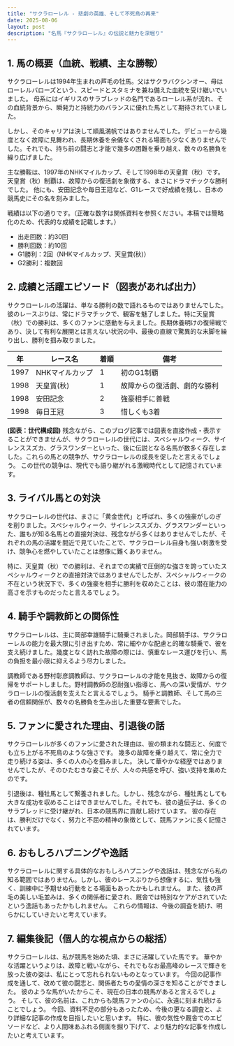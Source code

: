 ```yaml
---
title: "サクラローレル - 悲劇の英雄、そして不死鳥の再来"
date: 2025-08-06
layout: post
description: "名馬『サクラローレル』の伝説と魅力を深堀り"
---
```


## 1. 馬の概要（血統、戦績、主な勝鞍）

サクラローレルは1994年生まれの芦毛の牡馬。父はサクラバクシンオー、母はローレルバローズという、スピードとスタミナを兼ね備えた血統を受け継いでいました。  母系にはイギリスのサラブレッドの名門であるローレル系が流れ、その血統背景から、瞬発力と持続力のバランスに優れた馬として期待されていました。

しかし、そのキャリアは決して順風満帆ではありませんでした。デビューから幾度となく故障に見舞われ、長期休養を余儀なくされる場面も少なくありませんでした。それでも、持ち前の闘志と才能で幾多の困難を乗り越え、数々の名勝負を繰り広げました。

主な勝鞍は、1997年のNHKマイルカップ、そして1998年の天皇賞（秋）です。天皇賞（秋）制覇は、故障からの復活劇を象徴する、まさにドラマチックな勝利でした。  他にも、安田記念や毎日王冠など、G1レースで好成績を残し、日本の競馬史にその名を刻みました。

戦績は以下の通りです。（正確な数字は関係資料を参照ください。本稿では簡略化のため、代表的な成績を記載します。）

* 出走回数：約30回
* 勝利回数：約10回
* G1勝利：2回（NHKマイルカップ、天皇賞(秋)）
* G2勝利：複数回


## 2. 成績と活躍エピソード（図表があれば出力）

サクラローレルの活躍は、単なる勝利の数で語れるものではありませんでした。彼のレースぶりは、常にドラマチックで、観客を魅了しました。特に天皇賞（秋）での勝利は、多くのファンに感動を与えました。長期休養明けの復帰戦であり、決して有利な展開とは言えない状況の中、最後の直線で驚異的な末脚を繰り出し、勝利を掴み取りました。

| 年 | レース名          | 着順 | 備考                                     |
|---|-----------------|-----|-----------------------------------------|
| 1997 | NHKマイルカップ     | 1   | 初のG1制覇                               |
| 1998 | 天皇賞(秋)       | 1   | 故障からの復活劇、劇的な勝利             |
| 1998 | 安田記念          | 2   | 強豪相手に善戦                            |
| 1998 | 毎日王冠          | 3   | 惜しくも3着                              |

**(図表：世代構成図)**  残念ながら、このブログ記事では図表を直接作成・表示することができませんが、サクラローレルの世代には、スペシャルウィーク、サイレンススズカ、グラスワンダーといった、後に伝説となる名馬が数多く存在しました。これらの馬との競争が、サクラローレルの成長を促したと言えるでしょう。  この世代の競争は、現代でも語り継がれる激戦時代として記憶されています。


## 3. ライバル馬との対決

サクラローレルの世代は、まさに「黄金世代」と呼ばれ、多くの強豪がしのぎを削りました。スペシャルウィーク、サイレンススズカ、グラスワンダーといった、誰もが知る名馬との直接対決は、残念ながら多くはありませんでしたが、それぞれの馬の活躍を間近で見ていたことで、サクラローレル自身も強い刺激を受け、競争心を燃やしていたことは想像に難くありません。

特に、天皇賞（秋）での勝利は、それまでの実績で圧倒的な強さを誇っていたスペシャルウィークとの直接対決ではありませんでしたが、スペシャルウィークの不在という状況下で、多くの強豪を相手に勝利を収めたことは、彼の潜在能力の高さを示すものだったと言えるでしょう。


## 4. 騎手や調教師との関係性

サクラローレルは、主に岡部幸雄騎手に騎乗されました。岡部騎手は、サクラローレルの能力を最大限に引き出すため、常に細やかな配慮と的確な騎乗で、彼を支え続けました。幾度となく訪れた故障の際には、慎重なレース運びを行い、馬の負担を最小限に抑えるよう尽力しました。

調教師である野村彰彦調教師は、サクラローレルの才能を見抜き、故障からの復帰をサポートしました。野村調教師の忍耐強い指導と、馬への深い愛情が、サクラローレルの復活劇を支えたと言えるでしょう。  騎手と調教師、そして馬の三者の信頼関係が、数々の名勝負を生み出した重要な要素でした。


## 5. ファンに愛された理由、引退後の話

サクラローレルが多くのファンに愛された理由は、彼の類まれな闘志と、何度でも立ち上がる不死鳥のような強さです。  幾多の故障を乗り越えて、常に全力で走り続ける姿は、多くの人の心を掴みました。  決して華やかな経歴ではありませんでしたが、そのひたむきな姿こそが、人々の共感を呼び、強い支持を集めたのです。

引退後は、種牡馬として繋養されました。しかし、残念ながら、種牡馬としても大きな成功を収めることはできませんでした。それでも、彼の遺伝子は、多くのサラブレッドに受け継がれ、日本の競馬界に貢献し続けています。  彼の存在は、勝利だけでなく、努力と不屈の精神の象徴として、競馬ファンに長く記憶されています。


## 6. おもしろハプニングや逸話

サクラローレルに関する具体的なおもしろハプニングや逸話は、残念ながら私の知る範囲ではありません。しかし、彼のレースぶりから想像するに、気性も強く、訓練中に予期せぬ行動をとる場面もあったかもしれません。  また、彼の芦毛の美しい毛並みは、多くの関係者に愛され、厩舎では特別なケアがされていたという逸話もあったかもしれません。  これらの情報は、今後の調査を続け、明らかにしていきたいと考えています。


## 7. 編集後記（個人的な視点からの総括）

サクラローレルは、私が競馬を始めた頃、まさに活躍していた馬です。  華やかな活躍というよりは、故障と戦いながら、それでもなお最高峰のレースで輝きを放った彼の姿は、私にとって忘れられないものとなっています。  今回の記事作成を通して、改めて彼の闘志と、関係者たちの愛情の深さを知ることができました。  彼のような馬がいたからこそ、現在の日本の競馬があると言えるでしょう。  そして、彼の名前は、これからも競馬ファンの心に、永遠に刻まれ続けることでしょう。  今回、資料不足の部分もあったため、今後の更なる調査と、より詳細な記事の作成を目指したいと思います。  特に、彼の気性や厩舎でのエピソードなど、より人間味あふれる側面を掘り下げて、より魅力的な記事を作成したいと考えています。
